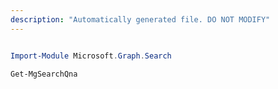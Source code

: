 ```yaml
---
description: "Automatically generated file. DO NOT MODIFY"
---
```


```powershell

Import-Module Microsoft.Graph.Search

Get-MgSearchQna

```